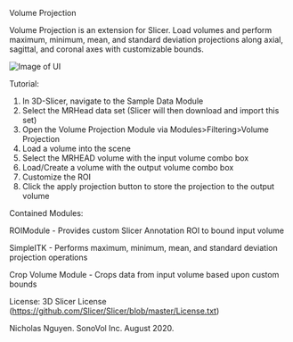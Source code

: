 Volume Projection

Volume Projection is an extension for Slicer.
Load volumes and perform maximum, minimum, mean, and standard deviation projections along axial, sagittal, and coronal axes with customizable bounds.

![Image of UI](https://raw.githubusercontent.com/nicholasnguyennc/SlicerVolumeProjection/assets/ProjectionUI.png)

Tutorial:
1. In 3D-Slicer, navigate to the Sample Data Module
2. Select the MRHead data set (Slicer will then download and import this set)
3. Open the Volume Projection Module via Modules>Filtering>Volume Projection
4. Load a volume into the scene
5. Select the MRHEAD volume with the input volume combo box
6. Load/Create a volume with the output volume combo box
7. Customize the ROI
8. Click the apply projection button to store the projection to the output volume

Contained Modules:

ROIModule - Provides custom Slicer Annotation ROI to bound input volume 

SimpleITK - Performs maximum, minimum, mean, and standard deviation projection operations

Crop Volume Module - Crops data from input volume based upon custom bounds

License: 3D Slicer License (https://github.com/Slicer/Slicer/blob/master/License.txt)


Nicholas Nguyen. SonoVol Inc.
August 2020.
